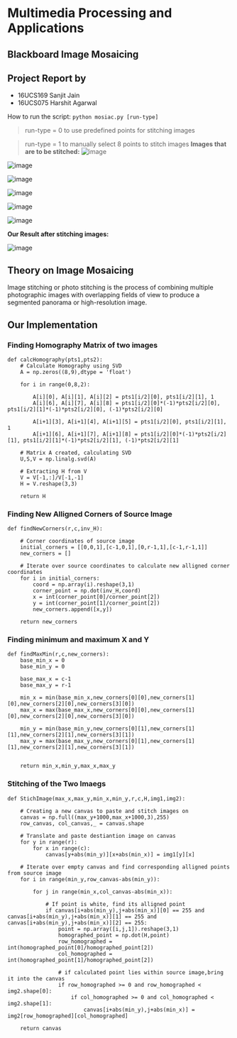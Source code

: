 # Multimedia Processing and Applications
## Blackboard Image Mosaicing
## Project Report by
* 16UCS169 Sanjit Jain
* 16UCS075 Harshit Agarwal 

How to run the script:
`python mosiac.py [run-type]`
> run-type = 0 to use predefined points for stitching images

> run-type = 1 to manually select 8 points to stitch images
**Images that are to be stitched:**
![image](https://github.com/sanjitjain2/BlackBoard-Image-Mosaicing/blob/master/m0.jpg)

![image](https://github.com/sanjitjain2/BlackBoard-Image-Mosaicing/blob/master/m1.jpg)

![image](https://github.com/sanjitjain2/BlackBoard-Image-Mosaicing/blob/master/m2.jpg)

![image](https://github.com/sanjitjain2/BlackBoard-Image-Mosaicing/blob/master/m3.jpg)

![image](https://github.com/sanjitjain2/BlackBoard-Image-Mosaicing/blob/master/m4.jpg)

![image](https://github.com/sanjitjain2/BlackBoard-Image-Mosaicing/blob/master/m5.jpg)

**Our Result after stitching images:**

![image](https://github.com/sanjitjain2/BlackBoard-Image-Mosaicing/blob/master/result012345.jpg)

## Theory on Image Mosaicing
Image stitching or photo stitching is the process of combining multiple photographic images with overlapping fields of view to produce a segmented panorama or high-resolution image.

## Our Implementation

### Finding Homography Matrix of two images
```
def calcHomography(pts1,pts2):
    # Calculate Homography using SVD
    A = np.zeros((8,9),dtype = 'float')

    for i in range(0,8,2):

        A[i][0], A[i][1], A[i][2] = pts1[i/2][0], pts1[i/2][1], 1
        A[i][6], A[i][7], A[i][8] = pts1[i/2][0]*(-1)*pts2[i/2][0], pts1[i/2][1]*(-1)*pts2[i/2][0], (-1)*pts2[i/2][0]

        A[i+1][3], A[i+1][4], A[i+1][5] = pts1[i/2][0], pts1[i/2][1], 1
        A[i+1][6], A[i+1][7], A[i+1][8] = pts1[i/2][0]*(-1)*pts2[i/2][1], pts1[i/2][1]*(-1)*pts2[i/2][1], (-1)*pts2[i/2][1]
    
    # Matrix A created, calculating SVD 
    U,S,V = np.linalg.svd(A)
    
    # Extracting H from V
    V = V[-1,:]/V[-1,-1]
    H = V.reshape(3,3)

    return H
```

### Finding New Alligned Corners of Source Image
```
def findNewCorners(r,c,inv_H):

    # Corner coordinates of source image
    initial_corners = [[0,0,1],[c-1,0,1],[0,r-1,1],[c-1,r-1,1]] 
    new_corners = []

    # Iterate over source coordinates to calculate new alligned corner coordinates
    for i in initial_corners:
        coord = np.array(i).reshape(3,1)    
        corner_point = np.dot(inv_H,coord)
        x = int(corner_point[0]/corner_point[2])
        y = int(corner_point[1]/corner_point[2])
        new_corners.append([x,y])

    return new_corners
```

### Finding minimum and maximum X and Y
```
def findMaxMin(r,c,new_corners):
    base_min_x = 0
    base_min_y = 0

    base_max_x = c-1
    base_max_y = r-1

    min_x = min(base_min_x,new_corners[0][0],new_corners[1][0],new_corners[2][0],new_corners[3][0])
    max_x = max(base_max_x,new_corners[0][0],new_corners[1][0],new_corners[2][0],new_corners[3][0])

    min_y = min(base_min_y,new_corners[0][1],new_corners[1][1],new_corners[2][1],new_corners[3][1])
    max_y = max(base_max_y,new_corners[0][1],new_corners[1][1],new_corners[2][1],new_corners[3][1])


    return min_x,min_y,max_x,max_y
```

### Stitching of the Two Imaegs
```
def StichImage(max_x,max_y,min_x,min_y,r,c,H,img1,img2):

    # Creating a new canvas to paste and stitch images on
    canvas = np.full((max_y+1000,max_x+1000,3),255)
    row_canvas, col_canvas,_ = canvas.shape

    # Translate and paste destiantion image on canvas   
    for y in range(r):
        for x in range(c):
            canvas[y+abs(min_y)][x+abs(min_x)] = img1[y][x]

    # Iterate over empty canvas and find corresponding alligned points from source image
    for i in range(min_y,row_canvas-abs(min_y)):
        
        for j in range(min_x,col_canvas-abs(min_x)):
            
            # If point is white, find its alligned point
            if canvas[i+abs(min_y),j+abs(min_x)][0] == 255 and canvas[i+abs(min_y),j+abs(min_x)][1] == 255 and canvas[i+abs(min_y),j+abs(min_x)][2] == 255:
                point = np.array([i,j,1]).reshape(3,1)
                homographed_point = np.dot(H,point)
                row_homographed = int(homographed_point[0]/homographed_point[2])
                col_homographed = int(homographed_point[1]/homographed_point[2])

                # if calculated point lies within source image,bring it into the canvas
                if row_homographed >= 0 and row_homographed < img2.shape[0]:
                    if col_homographed >= 0 and col_homographed < img2.shape[1]:
                        canvas[i+abs(min_y),j+abs(min_x)] = img2[row_homographed][col_homographed]

    return canvas
```

